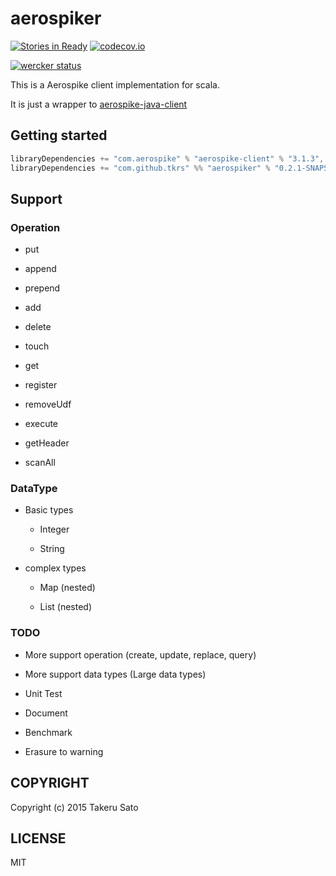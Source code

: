 # aerospiker

[![Stories in Ready](https://badge.waffle.io/tkrs/aerospiker.svg?label=ready&title=Ready)](http://waffle.io/tkrs/aerospiker)
[![codecov.io](http://codecov.io/github/tkrs/aerospiker/coverage.svg?branch=master)](http://codecov.io/github/tkrs/aerospiker?branch=master)

[![wercker status](https://app.wercker.com/status/07c0ec3bd555c18ff328f9f976f3725e/m "wercker status")](https://app.wercker.com/project/bykey/07c0ec3bd555c18ff328f9f976f3725e)

This is a Aerospike client implementation for scala.

It is just a wrapper to [aerospike-java-client](https://github.com/aerospike/aerospike-client-java)

## Getting started

```scala
libraryDependencies += "com.aerospike" % "aerospike-client" % "3.1.3",
libraryDependencies += "com.github.tkrs" %% "aerospiker" % "0.2.1-SNAPSHOT"
```  

## Support

### Operation

- put

- append

- prepend

- add

- delete

- touch

- get

- register

- removeUdf

- execute

- getHeader

- scanAll

### DataType

- Basic types

  - Integer

  - String

- complex types

  - Map (nested)

  - List (nested)

### TODO

- More support operation (create, update, replace, query)

- More support data types (Large data types)

- Unit Test

- Document

- Benchmark

- Erasure to warning

## COPYRIGHT

Copyright (c) 2015 Takeru Sato

## LICENSE

MIT
